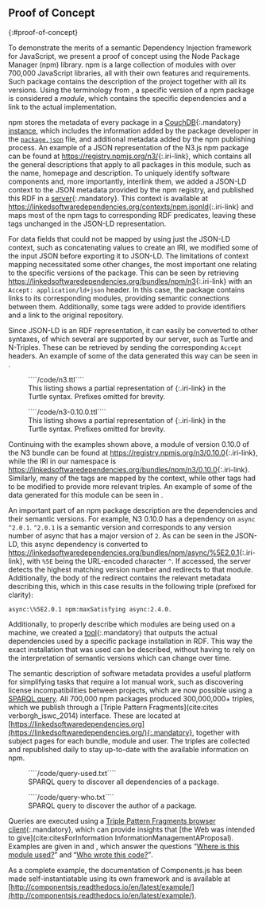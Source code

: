 ## Proof of Concept
{:#proof-of-concept}

To demonstrate the merits of a semantic Dependency Injection framework for JavaScript,
we present a proof of concept using the Node Package Manager (npm) library.
npm is a large collection of modules with over 700,000 JavaScript libraries,
all with their own features and requirements.
Such package contains the description of the project together with all its versions.
Using the terminology from [](#semantic-dependency-injection),
a specific version of a npm package is considered a _module_,
which contains the specific dependencies and a link to the actual implementation.

npm stores the metadata of every package in a [CouchDB](http://couchdb.apache.org/){:.mandatory}
[instance](https://registry.npmjs.org/),
which includes the information added by the package developer in the [`package.json`](https://docs.npmjs.com/files/package.json) file,
and additional metadata added by the npm publishing process.
An example of a JSON representation of the N3.js npm package can be found at <https://registry.npmjs.org/n3/>{:.iri-link},
which contains all the general descriptions that apply to all packages in this module,
such as the name, homepage and description.
To uniquely identify software components and,
more importantly, interlink them,
we added a JSON-LD context to the JSON metadata provided by the npm registry, 
and published this RDF in a [server](https://github.com/LinkedSoftwareDependencies/npm-extraction-server){:.mandatory}.
This context is available at <https://linkedsoftwaredependencies.org/contexts/npm.jsonld>{:.iri-link} and maps most of the npm tags to corresponding RDF predicates,
leaving these tags unchanged in the JSON-LD representation.

For data fields that could not be mapped by using just the JSON-LD context,
such as concatenating values to create an IRI,
we modified some of the input JSON before exporting it to JSON-LD.
The limitations of context mapping necessitated
some other changes,
the most important one relating to the specific versions of the package.
This can be seen by retrieving <https://linkedsoftwaredependencies.org/bundles/npm/n3>{:.iri-link} with an `Accept: application/ld+json` header.
In this case, the package contains links to its corresponding modules,
providing semantic connections between them.
Additionally, some tags were added to provide identifiers and a link to the original repository.

Since JSON-LD is an RDF representation, it can easily be converted to other syntaxes,
of which several are supported by our server,
such as Turtle and N-Triples.
These can be retrieved by sending the corresponding `Accept` headers.
An example of some of the data generated this way can be seen in [](#n3.ttl).

<figure id="n3.ttl" class="listing">
````/code/n3.ttl````
<figcaption markdown="block">
This listing shows a partial representation of <https://linkedsoftwaredependencies.org/bundles/npm/n3>{:.iri-link} in the Turtle syntax.
Prefixes omitted for brevity.
</figcaption>
</figure>

<figure id="n3-0.10.0.ttl" class="listing">
````/code/n3-0.10.0.ttl````
<figcaption markdown="block">
This listing shows a partial representation of <https://linkedsoftwaredependencies.org/bundles/npm/n3/0.10.0>{:.iri-link} in the Turtle syntax.
Prefixes omitted for brevity.
</figcaption>
</figure>

Continuing with the examples shown above,
a module of version 0.10.0 of the N3 bundle can be found at
<https://registry.npmjs.org/n3/0.10.0>{:.iri-link},
while the IRI in our namespace is <https://linkedsoftwaredependencies.org/bundles/npm/n3/0.10.0>{:.iri-link}.
Similarly, many of the tags are mapped by the context,
while other tags had to be modified to provide more relevant triples.
An example of some of the data generated for this module can be seen in [](#n3-0.10.0.ttl).

An important part of an npm package description are the dependencies
and their semantic versions.
For example, N3 0.10.0 has a dependency on `async ^2.0.1`.
`^2.0.1` is a semantic version and corresponds to any version number
of async that has a major version of `2`.
As can be seen in the JSON-LD,
this async dependency is converted to 
<https://linkedsoftwaredependencies.org/bundles/npm/async/%5E2.0.1>{:.iri-link},
with `%5E` being the URL-encoded character `^`.
If accessed, the server detects the highest matching version number
and redirects to that module.
Additionally, the body of the redirect contains the relevant metadata describing this,
which in this case results in the following triple (prefixed for clarity):

```
async:\%5E2.0.1 npm:maxSatisfying async:2.4.0.
```

Additionally, to properly describe which modules are being used on a machine,
we created a [tool](https://github.com/LinkedSoftwareDependencies/node-dependency-parser){:.mandatory}
that outputs the actual dependencies
used by a specific package installation in RDF.
This way the exact installation that was used can be described,
without having to rely on the interpretation of semantic versions which can change over time.

The semantic description of software metadata provides a useful platform for simplifying tasks that require a lot manual work,
such as discovering license incompatibilities between projects, which are now possible using a [SPARQL query](https://query.linkedsoftwaredependencies.org/#query=SELECT%20*%20WHERE%20%7B%0A%20%20%3Fbundle%20spdx%3AlicenseDeclared%20%3Chttps%3A%2F%2Fspdx.org%2Flicenses%2FGPL-3.0.html%3E.%0A%20%20%3Fbundle%20npm%3Adependency%20%3Fdependency.%0A%20%20%3Fdependency%20spdx%3AlicenseDeclared%20%3Chttps%3A%2F%2Fspdx.org%2Flicenses%2FGPL-2.0.html%3E.%0A%7D).
All 700,000 npm packages produced 300,000,000+ triples,
which we publish through a [Triple Pattern Fragments](cite:cites verborgh_iswc_2014) interface.
These are located at [https://linkedsoftwaredependencies.org](https://linkedsoftwaredependencies.org/){:.mandatory}, together with subject pages for each bundle, module and user.
The triples are collected and republished daily to stay up-to-date with the available information on npm.

<figure id="query-used" class="listing">
````/code/query-used.txt````
<figcaption markdown="block">
SPARQL query to discover all dependencies of a package.
</figcaption>
</figure>

<figure id="query-who" class="listing">
````/code/query-who.txt````
<figcaption markdown="block">
SPARQL query to discover the author of a package.
</figcaption>
</figure>

Queries are executed using a [Triple Pattern Fragments browser client](https://query.linkedsoftwaredependencies.org){:.mandatory},
which can provide insights that [the Web was intended to give](cite:citesForInformation InformationManagementAProposal).
Examples are given in [](#query-used) and [](#query-who), which answer the questions <q markdown="1">[Where is this module used?](https://query.linkedsoftwaredependencies.org/#query=SELECT%20DISTINCT%20%3Fproject%20%3FprojectName%20%3Fdescription%20WHERE%20%7B%0A%20%20%3Chttps%3A%2F%2Flinkedsoftwaredependencies.org%2Fbundles%2Fnpm%2Fn3%3E%20doap%3Arelease%20%3Fversion.%0A%20%20%3Fdependingversion%20npm%3Adependency%20%3Fversion.%0A%20%20%3Fproject%20doap%3Arelease%20%3Fdependingversion.%0A%20%20%3Fproject%20doap%3Aname%20%3FprojectName.%0A%20%20%3Fproject%20dc%3Aabstract%20%3Fdescription.%0A%7D)</q> and <q markdown="1">[Who wrote this code?](https://query.linkedsoftwaredependencies.org/#query=SELECT%20*%20WHERE%20%7B%0A%20%20%3Chttps%3A%2F%2Flinkedsoftwaredependencies.org%2Fbundles%2Fnpm%2Fn3%3E%20doap%3Amaintainer%20%3Fauthor.%0A%20%20%3Fauthor%20foaf%3Aname%20%3Fname.%0A%20%20%3Fauthor%20foaf%3Ambox%20%3Fmail.%0A%7D)</q>.

As a complete example, the documentation of Components.js has been made self-instantiatable using its own framework and is available at [http://componentsjs.readthedocs.io/en/latest/example/](http://componentsjs.readthedocs.io/en/latest/example/).
